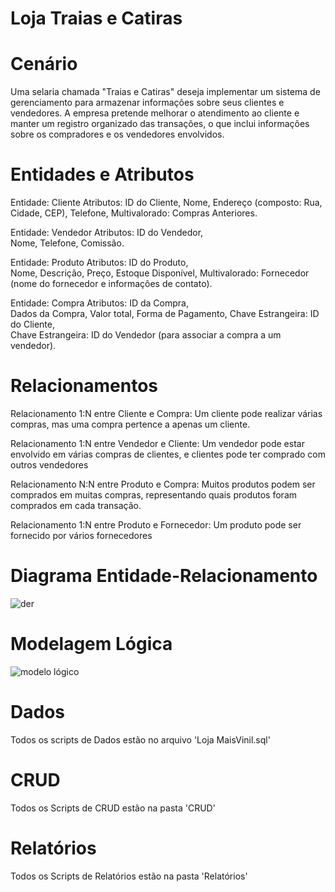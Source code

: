 # Loja Traias e Catiras

# Cenário
Uma selaria chamada "Traias e Catiras" deseja implementar um sistema de gerenciamento para armazenar informações sobre seus clientes e vendedores. A empresa pretende melhorar o atendimento ao cliente e manter um registro organizado das transações, o que inclui informações sobre os compradores e os vendedores envolvidos. 

# Entidades e Atributos  
  Entidade: Cliente 
Atributos: 
ID do Cliente,
Nome, 
Endereço (composto: Rua, Cidade, CEP), 
Telefone, 
Multivalorado: Compras Anteriores.  

Entidade: Vendedor 
Atributos: 
ID do Vendedor,  
Nome, 
Telefone, 
Comissão.  

Entidade: Produto 
Atributos:
ID do Produto,  
Nome, 
Descrição, 
Preço, 
Estoque Disponível, 
Multivalorado: Fornecedor (nome do fornecedor e informações de contato). 

Entidade: Compra 
Atributos: 
ID da Compra,  
Dados da Compra, 
Valor total, 
Forma de Pagamento, 
Chave Estrangeira: ID do Cliente,  
Chave Estrangeira: ID do Vendedor (para associar a compra a um vendedor). 

# Relacionamentos
 Relacionamento 1:N entre Cliente e Compra: 
Um cliente pode realizar várias compras, mas uma compra pertence a apenas um cliente. 

Relacionamento 1:N entre Vendedor e Cliente: 
Um vendedor pode estar envolvido em várias compras de clientes, e clientes pode ter comprado com outros vendedores 

Relacionamento N:N entre Produto e Compra:
Muitos produtos podem ser comprados em muitas compras, representando quais produtos foram comprados em cada transação. 

Relacionamento 1:N entre Produto e Fornecedor: 
Um produto pode ser fornecido por vários fornecedores 
    
# Diagrama Entidade-Relacionamento
![der](https://github.com/pblcnr/Trabalho_LojaMaisVinil/assets/141787223/f914f785-b66c-4bff-88cd-77f43fbaa107)

# Modelagem Lógica
![modelo lógico](https://github.com/pblcnr/Trabalho_LojaMaisVinil/assets/141787223/678c9cd6-86ef-40d4-8c5f-8882b5146d98)

# Dados
  Todos os scripts de Dados estão no arquivo 'Loja MaisVinil.sql'
  
# CRUD
  Todos os Scripts de CRUD estão na pasta 'CRUD'

# Relatórios 
  Todos os Scripts de Relatórios estão na pasta 'Relatórios'
